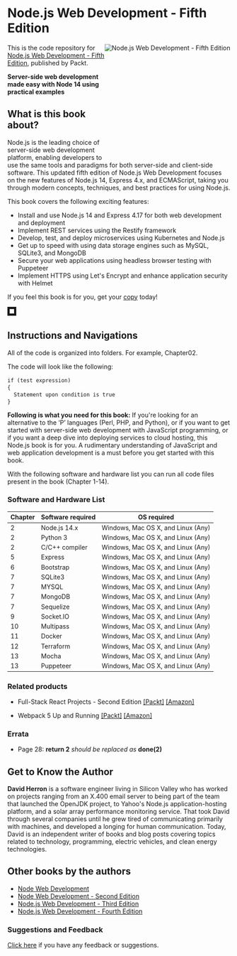 # Node.js Web Development - Fifth Edition

<a href="https://www.packtpub.com/web-development/node-js-web-development-fifth-edition?utm_source=github&utm_medium=repository&utm_campaign=9781838987572"><img src="https://www.packtpub.com/media/catalog/product/cache/4cdce5a811acc0d2926d7f857dceb83b/9/7/9781838987572-original_38.jpeg" alt="Node.js Web Development - Fifth Edition" height="256px" align="right"></a>

This is the code repository for [Node.js Web Development - Fifth Edition](https://www.packtpub.com/web-development/node-js-web-development-fifth-edition?utm_source=github&utm_medium=repository&utm_campaign=9781838987572), published by Packt.

**Server-side web development made easy with Node 14 using practical examples**

## What is this book about?
Node.js is the leading choice of server-side web development platform, enabling developers to use the same tools and paradigms for both server-side and client-side software. This updated fifth edition of Node.js Web Development focuses on the new features of Node.js 14, Express 4.x, and ECMAScript, taking you through modern concepts, techniques, and best practices for using Node.js.

This book covers the following exciting features: 
* Install and use Node.js 14 and Express 4.17 for both web development and deployment
* Implement REST services using the Restify framework
* Develop, test, and deploy microservices using Kubernetes and Node.js
* Get up to speed with using data storage engines such as MySQL, SQLite3, and MongoDB
* Secure your web applications using headless browser testing with Puppeteer
* Implement HTTPS using Let's Encrypt and enhance application security with Helmet

If you feel this book is for you, get your [copy](https://www.amazon.com/dp/1838987576) today!

<a href="https://www.packtpub.com/?utm_source=github&utm_medium=banner&utm_campaign=GitHubBanner"><img src="https://raw.githubusercontent.com/PacktPublishing/GitHub/master/GitHub.png" alt="https://www.packtpub.com/" border="5" /></a>

## Instructions and Navigations
All of the code is organized into folders. For example, Chapter02.

The code will look like the following:
```
if (test expression)
{
  Statement upon condition is true
}
```

**Following is what you need for this book:**
If you're looking for an alternative to the ‘P’ languages (Perl, PHP, and Python), or if you want to get started with server-side web development with JavaScript programming, or if you want a deep dive into deploying services to cloud hosting, this Node.js book is for you. A rudimentary understanding of JavaScript and web application development is a must before you get started with this book.

With the following software and hardware list you can run all code files present in the book (Chapter 1-14).

### Software and Hardware List

| Chapter  | Software required                   | OS required                        |
| -------- | ------------------------------------| -----------------------------------|
| 2        | Node.js 14.x                        | Windows, Mac OS X, and Linux (Any) |
| 2        | Python 3                            | Windows, Mac OS X, and Linux (Any) |
| 2        | C/C++ compiler                      | Windows, Mac OS X, and Linux (Any) |
| 5        | Express                             | Windows, Mac OS X, and Linux (Any) |
| 6        | Bootstrap                           | Windows, Mac OS X, and Linux (Any) |
| 7        | SQLite3                             | Windows, Mac OS X, and Linux (Any) |
| 7        | MYSQL                               | Windows, Mac OS X, and Linux (Any) |
| 7        | MongoDB                             | Windows, Mac OS X, and Linux (Any) |
| 7        | Sequelize                           | Windows, Mac OS X, and Linux (Any) |
| 9        | Socket.IO                           | Windows, Mac OS X, and Linux (Any) |
|10        | Multipass                           | Windows, Mac OS X, and Linux (Any) |
| 11       | Docker                              | Windows, Mac OS X, and Linux (Any) |
| 12       | Terraform                           | Windows, Mac OS X, and Linux (Any) |
| 13       | Mocha                               | Windows, Mac OS X, and Linux (Any) |
| 13       | Puppeteer                           | Windows, Mac OS X, and Linux (Any) |


### Related products <Other books you may enjoy>
* Full-Stack React Projects - Second Edition [[Packt]](https://www.packtpub.com/web-development/full-stack-react-projects-second-edition?utm_source=github&utm_medium=repository&utm_campaign=9781839215414) [[Amazon]](https://www.amazon.com/dp/1839215410)

* Webpack 5 Up and Running [[Packt]](https://www.packtpub.com/web-development/learn-webpack?utm_source=github&utm_medium=repository&utm_campaign=9781789954401) [[Amazon]](https://www.amazon.com/dp/1789954401)

### Errata
* Page 28: **return 2** _should be replaced as_ **done(2)**


## Get to Know the Author
**David Herron**
is a software engineer living in Silicon Valley who has worked on projects ranging from an X.400 email server to being part of the team that launched the OpenJDK project, to Yahoo's Node.js application-hosting platform, and a solar array performance monitoring service. That took David through several companies until he grew tired of communicating primarily with machines, and developed a longing for human communication. Today, David is an independent writer of books and blog posts covering topics related to technology, programming, electric vehicles, and clean energy technologies.


## Other books by the authors
* [Node Web Development](https://www.packtpub.com/web-development/node-web-development?utm_source=github&utm_medium=repository&utm_campaign=9781849515146)
* [Node Web Development - Second Edition](https://www.packtpub.com/web-development/node-web-development-second-edition?utm_source=github&utm_medium=repository&utm_campaign=9781782163305)
* [Node.js Web Development - Third Edition](https://www.packtpub.com/web-development/nodejs-web-development-third-edition?utm_source=github&utm_medium=repository&utm_campaign=9781785881503)
* [Node.js Web Development - Fourth Edition](https://www.packtpub.com/web-development/nodejs-web-development-fourth-edition?utm_source=github&utm_medium=repository&utm_campaign=9781788626859)

### Suggestions and Feedback
[Click here](https://docs.google.com/forms/d/e/1FAIpQLSdy7dATC6QmEL81FIUuymZ0Wy9vH1jHkvpY57OiMeKGqib_Ow/viewform) if you have any feedback or suggestions.
